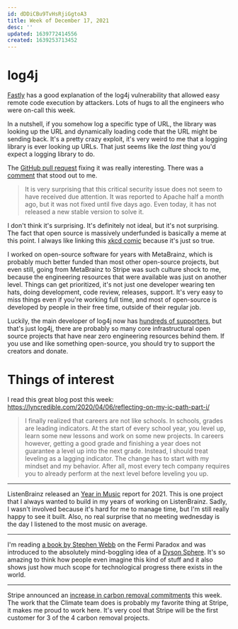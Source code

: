 ```yaml
---
id: dDDiCBu9TvHsRjiGgtoA3
title: Week of December 17, 2021
desc: ''
updated: 1639772414556
created: 1639253713452
---
```


# log4j

[Fastly](https://www.fastly.com/blog/digging-deeper-into-log4shell-0day-rce-exploit-found-in-log4j) has a good explanation of the log4j vulnerability that allowed easy remote code execution by attackers. Lots of hugs to all the engineers who were on-call this week.

In a nutshell, if you somehow log a specific type of URL, the library was looking up the URL and dynamically loading code that the URL might be sending back. It's a pretty crazy exploit, it's very weird to me that a logging library is ever looking up URLs. That just seems like the *last* thing you'd expect a logging library to do.

The [GitHub pull request](https://github.com/apache/logging-log4j2/pull/608) fixing it was really interesting. There was a [comment](https://github.com/apache/logging-log4j2/pull/608#issuecomment-990065982) that stood out to me.

>It is very surprising that this critical security issue does not seem to have received due attention. It was reported to Apache half a month ago, but it was not fixed until five days ago. Even today, it has not released a new stable version to solve it.

I don't think it's surprising. It's definitely not ideal, but it's not surprising. The fact that open source is massively underfunded is basically a meme at this point. I always like linking this [xkcd comic](https://xkcd.com/2347/) because it's just so true.

I worked on open-source software for years with MetaBrainz, which is probably much better funded than most other open-source projects, but even still, going from MetaBrainz to Stripe was such culture shock to me, because the engineering resources that were available was just on another level. Things can get prioritized, it's not just one developer wearing ten hats, doing development, code review, releases, support. It's very easy to miss things even if you're working full time, and most of open-source is developed by people in their free time, outside of their regular job.

Luckily, the main developer of log4j now has [hundreds of supporters](https://github.com/sponsors/rgoers), but that's just log4j, there are probably so many core infrastructural open source projects that have near zero engineering resources behind them. If you use and like something open-source, you should try to support the creators and donate.


# Things of interest

I read this great blog post this week: https://lyncredible.com/2020/04/06/reflecting-on-my-ic-path-part-i/

>I finally realized that careers are not like schools. In schools, grades are leading indicators. At the start of every school year, you level up, learn some new lessons and work on some new projects. In careers however, getting a good grade and finishing a year does not guarantee a level up into the next grade. Instead, I should treat leveling as a lagging indicator. The change has to start with my mindset and my behavior. After all, most every tech company requires you to already perform at the next level before leveling you up.

-------------------

ListenBrainz released an [Year in Music](https://listenbrainz.org/user/iliekcomputers/year-in-music/) report for 2021. This is one project that I always wanted to build in my years of working on ListenBrainz. Sadly, I wasn't involved because it's hard for me to manage time, but I'm still really happy to see it built. Also, no real surprise that no meeting wednesday is the day I listened to the most music on average.

----------------------

I'm reading [a book by Stephen Webb](https://www.amazon.in/gp/product/B00XVTG1NC/ref=ppx_yo_dt_b_d_asin_title_o01?ie=UTF8&psc=1) on the Fermi Paradox and was introduced to the absolutely mind-boggling idea of a [Dyson Sphere](https://en.wikipedia.org/wiki/Dyson_sphere). It's so amazing to think how people even imagine this kind of stuff and it also shows just how much scope for technological progress there exists in the world.

-----------------

Stripe announced an [increase in carbon removal commitments](https://stripe.com/newsroom/news/fall-21-carbon-removal-purchases) this week. The work that the Climate team does is probably my favorite thing at Stripe, it makes me proud to work here. It's very cool that Stripe will be the first customer for 3 of the 4 carbon removal projects.
